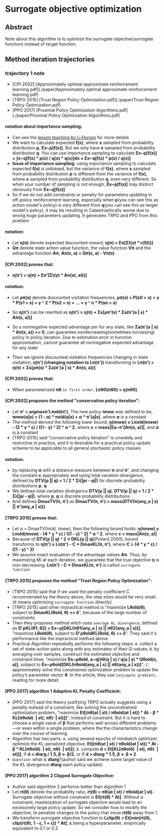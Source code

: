 # Surrogate objective optimization



## Abstract

Note about this algorithm is to optimize the surrogate objective(surrogate function) instead of target function.



## Method iteration trajectories

### trajectory 1 note

- [CPI 2002] [Approximately optimal approximate reinforcement learning.pdf](./paper/Approximately optimal approximate reinforcement learning.pdf)
- [TRPO 2015] [Trust Region Policy Optimization.pdf](./paper/Trust Region Policy Optimization.pdf)
- [PPO 2017] [Proximal Policy Optimization Algorithms.pdf](./paper/Proximal Policy Optimization Algorithms.pdf)

#### notation about importance sampling:

- Can see the [lesson teaching by Li Hongyi](https://www.bilibili.com/video/BV1MW411w79n?p=2) for more details
- We want to calculate expected **f(x)**, where **x** sampled from probability distribution **p**, **Ex~p[f(x)]**. But we only have **x** sampled from probability distribution **q**. You can use importance sampling to calculate **Ex~p[f(x)] = ∫x~q[f(x) * p(x) / q(x) * q(x)]dx ≈ Ex~q[f(x) * p(x) / q(x)]**
- **Issue of importance sampling**: using importance sampling to calculate expected **f(x)** is unbiased, but the variance of **f(x)**, where **x** sampled from probability distribution **p** is different from the variance of **f(x)**, where **x** sampled from probability distribution **q**, even very different. So when your number of sampling is not enough, **Ex~p[f(x)]** may distinct obviously from **Ex~q[f(x)]**
- So if we do not add constraints or penalty for parameters updating in off-policy reinforcement learning, especially when **p**(you can see this as action model's policy) is vary different from **q**(you can see this as target model's policy), it may be resulting in Catastrophically worse due to wrong huge parameters updating. It generates TRPO and PPO from this problem

#### notation: 

- Let **η(π)** denote expected discounted reward, **η(π) = Eπ[Σt(γt * r(St))]**
- **Qπ** denote  state action value function, the value function **Vπ** and  the advantage function **Aπ**, **Aπ(s, a) = Qπ(s, a) -  Vπ(s)**

#### [CPI 2002] proves that: 

- **η(π') = η(π) + Eπ'[Σt(γt * Aπ(st, at))]**

#### notation: 

- Let **ρπ(s)** denote discounted visitation frequencies, **ρπ(s) = P(s0 = s) + γ * P(s1 = s) + γ ^ 2 * P(s2 = s)  + ... + γ ^ n * P(sn = s)**
- So **η(π')** can be rewrited as **η(π') = η(π) + Σs[ρπ'(s) * Σa(π'(a | s) * Aπ(s, a))]**
- So a nonnegative expected advantage per for any state, like **Σa(π'(a | s) * Aπ(s, a)) >= 0**, can guarantee nondecreasing(sometimes increasing) policy in policy iteration. Due to estimation error in function approximation, cannot guarantee all nonnegative expected advantage for any state

- Then we ignore discounted visitation frequencies changing in state visitation, **η(π') (changing notation to Lπ(π'))** transforming to **Lπ(π') = η(π) + Σs[ρπ(s) * Σa(π'(a | s) * Aπ(s, a))]**

#### [CPI 2002] proves that: 

- When parameterized **πθ** `in first order`, **Lπθ0(πθ0) = η(πθ0)**

#### [CPI 2002] proposes the method "conservative policy iteration": 

- Let **π' = argmaxπ'Lπold(π')**. The new policy **πnew** was defined to be, **πnew(a|s) = (1 - α) * πold(a|s) + α * π'(a|s)**, where **α** is a constant
- The method derived the following lower bound, **η(πnew) ≥ Lπold(πnew) - (2 * γ * ε) / ((1 - γ) ^ 2) * α ^ 2**, where **ε = maxs|Ea~π'[Aπ(s, a)]|**, and **α** is a constant
- [TRPO 2015] said "conservative policy iteration" is unwieldy and restrictive in practice, and it is desirable for a practical policy update scheme to be applicable to all general stochastic policy classes

#### notation: 

- by replacing **α** with a distance measure between **π** and **π'**, and changing the constant **ε** appropriately and using  total variation divergence, defined by **DTV(p || q) = 1 / 2 * Σi(|pi - qi|)** for discrete probability distributions **p**, **q**
- We defines total variation divergence **DTV(p || q)**, **DTV(p || q) = 1 / 2 * Σi(|pi - qi|)**, where **p**, **q** is discrete probability distributions
- And defines **DmaxTV(π, π')** as **DmaxTV(π, π') = maxs(DTV(π(any_a | s) ||  π'(any_a | s)))**

#### [TRPO 2015] proves that:

- Let α = DmaxTV(πold, πnew), then the following bound holds: **η(πnew) ≥ Lπold(πnew) - (4 * γ * ε) / ((1 - γ) ^ 2) * α ^ 2**, where **ε = maxs|Aπ(s, a)|**
- Because of **DTV(p || q) ^ 2 ≤ DKL(p || q)**[Pollard 2000], bound transforms to **η(π') ≥ Lπ(π') - C * DmaxKL(π, π')**, where **C = (4 * γ * ε) / ((1 - γ) ^ 2)**
- We assume exact evaluation of the advantage values **Aπ**. Thus, by maximizing Mi at each iteration, we guarantee
  that the true objective **η** is non-decreasing. **Lπ(π') - C * DmaxKL(π, π')** is called `surrogate function`

#### [TRPO 2015] proposes the method "Trust Region Policy Optimization": 

- [TRPO 2015] said that if we used the penalty coefficient C recommended by the theory above, the step sizes would be very
  small.(it means optimizing `surrogate function` directly)
- [TRPO 2015] said other impractical method is "maximize **Lθold(θ)**, subject to **DmaxKL(θold, θ) <= δ**", because of the large number of constraints
- Then they proposes method witch uses `average KL divergence`, defined as **D'ρKL(θ1, θ2) = Es~ρ[DKL(πθ1(any_a | s) ||  πθ2(any_a | s))]**, "maximize **Lθold(θ)**, subject to **D'ρθoldKL(θold, θ) <= δ**". They said it's performance like the impractical method above
- Practical Algorithm repeatedly performs the following steps: `A`. collect a set of state-action pairs along with any estimates of their *Q*-values; `B`. by averaging over samples, construct the estimated objective and constraint blow, "maximize **Es~ρθold, a~q[πθ(a | s) / q(a | s) * Qθold(s, a)]**, subject to **Es~ρθold[DKL(πθold(any_a | s) ||  πθ(any_a | s))]**"; `C`. approximately solve this constrained optimization problem to update the policy’s parameter vector **θ**. In the article, they use `conjugate gradient`, reading for more detail

#### [PPO 2017] algorithm 1 Adaptive KL Penalty Coefficient: 

- [PPO 2017] said the theory justifying TRPO actually suggests using a penalty instead of a constraint, like solving the unconstrained optimization problem, "maximize **Et[(πθ(at | st) / πθold(at | st)) * At - β * KL[πθold(· | st), πθ(· | st)]]**", instead of constraint. But it is hard to choose a single value of **β** that performs well across different problems—or even within a single problem, where the the characteristics change over the course of learning
- Algorithm has two parts: `A`. using several epochs of minibatch optimizer, optimize the KL-penalized objective, **Et[(πθ(at | st) / πθold(at | st)) * At - β * KL[πθold(· | st), πθ(· | st)]]**; `B`. compute **d = Et[KL[πθold(· | st), πθ(· | st)]]**, If **d < dtarg / 1.5, β ← β/2**, or If **d > dtarg * 1.5, β ← β × 2**
- `Question`: what is **dtarg**?(author said we achieve some target value of the KL divergence **dtarg** each policy update)

#### [PPO 2017] algorithm 2 Clipped Surrogate Objective: 

- Author said algorithm 2 performs better than algorithm 1
- Let **rt(θ)** denote the probability ratio, **rt(θ) = πθ(at | st) / πθold(at | st)**. Surrogate objective without constraint is **Et[rt(θ) * At]**. Without a constraint, maximization of surrogate objective would lead to an excessively large policy
  update. So we consider how to modify the objective, to penalize changes to the policy that move **rt(θ)** away from 1.
- We transform surrogate objective function to **Lclip(θ) = Et[min(rt(θ), clip(rt(θ), 1 - ε, 1 + ε)) * At]**, **ε** being a hyperparameter, empirically equivalent to 0.1 or 0.2